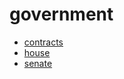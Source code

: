 # government

- [contracts](/bot/reference/discord/government/contracts)
- [house](/bot/reference/discord/government/house)
- [senate](/bot/reference/discord/government/senate)
